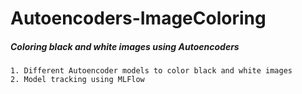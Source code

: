 # Autoencoders-ImageColoring
##### Coloring black and white images using Autoencoders

```
1. Different Autoencoder models to color black and white images
2. Model tracking using MLFlow
```

